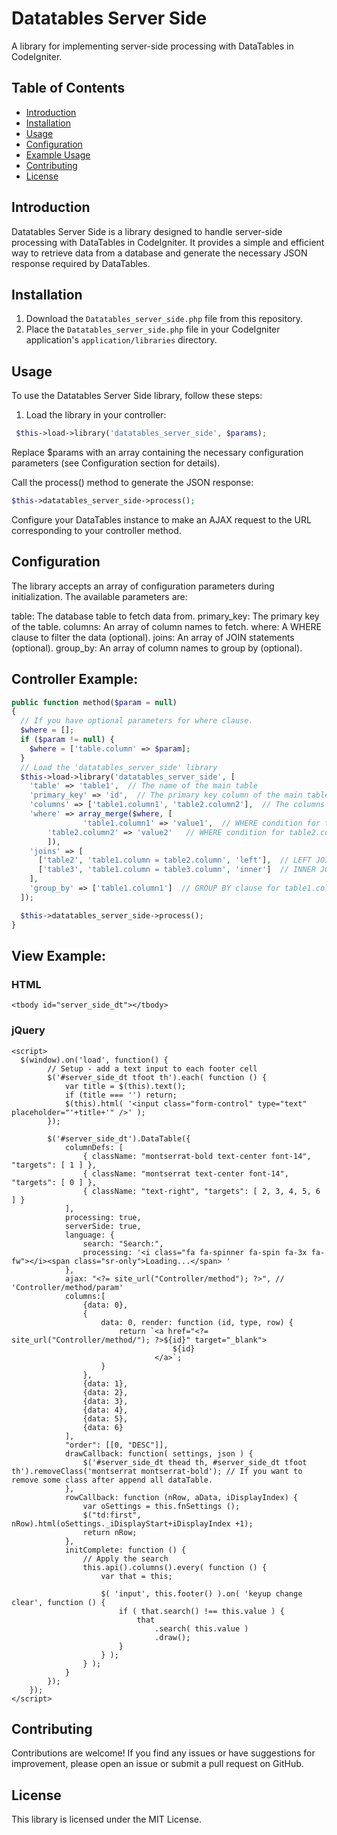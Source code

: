 # Datatables Server Side

A library for implementing server-side processing with DataTables in CodeIgniter.

## Table of Contents

- [Introduction](#introduction)
- [Installation](#installation)
- [Usage](#usage)
- [Configuration](#configuration)
- [Example Usage](#example)
- [Contributing](#contributing)
- [License](#license)

## Introduction

Datatables Server Side is a library designed to handle server-side processing with DataTables in CodeIgniter. It provides a simple and efficient way to retrieve data from a database and generate the necessary JSON response required by DataTables.

## Installation

1. Download the `Datatables_server_side.php` file from this repository.
2. Place the `Datatables_server_side.php` file in your CodeIgniter application's `application/libraries` directory.

## Usage

To use the Datatables Server Side library, follow these steps:

1. Load the library in your controller:

  ```php
   $this->load->library('datatables_server_side', $params);
  ```
   Replace $params with an array containing the necessary configuration parameters (see Configuration section for details).

Call the process() method to generate the JSON response:

```php
$this->datatables_server_side->process();
```
Configure your DataTables instance to make an AJAX request to the URL corresponding to your controller method.

## Configuration

The library accepts an array of configuration parameters during initialization. The available parameters are:

table: The database table to fetch data from.
primary_key: The primary key of the table.
columns: An array of column names to fetch.
where: A WHERE clause to filter the data (optional).
joins: An array of JOIN statements (optional).
group_by: An array of column names to group by (optional).

## Controller Example:

```php
public function method($param = null)
{
  // If you have optional parameters for where clause. 
  $where = [];
  if ($param != null) {
    $where = ['table.column' => $param];
  }
  // Load the 'datatables_server_side' library
  $this->load->library('datatables_server_side', [
    'table' => 'table1',  // The name of the main table
    'primary_key' => 'id',  // The primary key column of the main table
    'columns' => ['table1.column1', 'table2.column2'],  // The columns to fetch from the main table and table2
    'where' => array_merge($where, [
				'table1.column1' => 'value1',  // WHERE condition for table1.column1
        'table2.column2' => 'value2'   // WHERE condition for table2.column2
		]),
    'joins' => [
      ['table2', 'table1.column = table2.column', 'left'],  // LEFT JOIN with table2 on column equality
      ['table3', 'table1.column = table3.column', 'inner']  // INNER JOIN with table3 on column equality
    ],
    'group_by' => ['table1.column1']  // GROUP BY clause for table1.column1
  ]);

  $this->datatables_server_side->process();
}
```

## View Example:
### HTML

```
<tbody id="server_side_dt"></tbody>
```

### jQuery

```
<script>
  $(window).on('load', function() {
		// Setup - add a text input to each footer cell
		$('#server_side_dt tfoot th').each( function () {
			var title = $(this).text();
			if (title === '') return;
			$(this).html( '<input class="form-control" type="text" placeholder="'+title+'" />' );
		});

		$('#server_side_dt').DataTable({
			columnDefs: [
				{ className: "montserrat-bold text-center font-14", "targets": [ 1 ] },
				{ className: "montserrat text-center font-14", "targets": [ 0 ] },
				{ className: "text-right", "targets": [ 2, 3, 4, 5, 6 ] }
			],
			processing: true,
			serverSide: true,
			language: {
				search: "Search:",
				processing: '<i class="fa fa-spinner fa-spin fa-3x fa-fw"></i><span class="sr-only">Loading...</span> '
			},
			ajax: "<?= site_url("Controller/method"); ?>", // 'Controller/method/param'
			columns:[
				{data: 0},
				{
					data: 0, render: function (id, type, row) {
						return `<a href="<?= site_url("Controller/method/"); ?>${id}" target="_blank">
									${id}
								</a>`;
					}
				},
				{data: 1},
				{data: 2},
				{data: 3},
				{data: 4},
				{data: 5},
				{data: 6}
			],
			"order": [[0, "DESC"]],
			drawCallback: function( settings, json ) {
				$('#server_side_dt thead th, #server_side_dt tfoot th').removeClass('montserrat montserrat-bold'); // If you want to remove some class after append all dataTable.
			},
			rowCallback: function (nRow, aData, iDisplayIndex) {
				var oSettings = this.fnSettings ();
				$("td:first", nRow).html(oSettings._iDisplayStart+iDisplayIndex +1);
				return nRow;
			},
			initComplete: function () {
				// Apply the search
				this.api().columns().every( function () {
					var that = this;

					$( 'input', this.footer() ).on( 'keyup change clear', function () {
						if ( that.search() !== this.value ) {
							that
								.search( this.value )
								.draw();
						}
					} );
				} );
			}
		});
	});
</script>
```

## Contributing

Contributions are welcome! If you find any issues or have suggestions for improvement, please open an issue or submit a pull request on GitHub.

## License

This library is licensed under the MIT License.